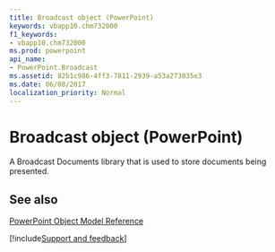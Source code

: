 ```yaml
---
title: Broadcast object (PowerPoint)
keywords: vbapp10.chm732000
f1_keywords:
- vbapp10.chm732000
ms.prod: powerpoint
api_name:
- PowerPoint.Broadcast
ms.assetid: 82b1c986-4ff3-7811-2939-a53a273035e3
ms.date: 06/08/2017
localization_priority: Normal
---
```



# Broadcast object (PowerPoint)

A Broadcast Documents library that is used to store documents being presented. 


## See also


[PowerPoint Object Model Reference](overview/PowerPoint/object-model.md)

[!include[Support and feedback](~/includes/feedback-boilerplate.md)]